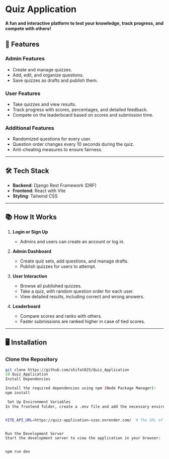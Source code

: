 # Quiz Application  

**A fun and interactive platform to test your knowledge, track progress, and compete with others!**  

## 🚀 Features  

### Admin Features  
- Create and manage quizzes.  
- Add, edit, and organize questions.  
- Save quizzes as drafts and publish them.  

### User Features  
- Take quizzes and view results.  
- Track progress with scores, percentages, and detailed feedback.  
- Compete on the leaderboard based on scores and submission time.  

### Additional Features  
- Randomized questions for every user.  
- Question order changes every 10 seconds during the quiz.  
- Anti-cheating measures to ensure fairness.  

---

## 🛠️ Tech Stack  

- **Backend**: Django Rest Framework (DRF)  
- **Frontend**: React with Vite  
- **Styling**: Tailwind CSS  

---

## 📚 How It Works  

1. **Login or Sign Up**  
   - Admins and users can create an account or log in.  

2. **Admin Dashboard**  
   - Create quiz sets, add questions, and manage drafts.  
   - Publish quizzes for users to attempt.  

3. **User Interaction**  
   - Browse all published quizzes.  
   - Take a quiz, with random question order for each user.  
   - View detailed results, including correct and wrong answers.  

4. **Leaderboard**  
   - Compare scores and ranks with others.  
   - Faster submissions are ranked higher in case of tied scores.  

---

## 🖥️ Installation  

### Clone the Repository  
```bash  
git clone https://github.com/shifat025/Quiz_Application  
cd Quiz_Application 
Install Dependencies

Install the required dependencies using npm (Node Package Manager):
npm install

 Set Up Environment Variables
In the frontend folder, create a .env file and add the necessary environment variables, such as the API URL for the backend:


VITE_API_URL=https://quiz-application-vzaz.onrender.com/  # The URL of your Django backend API


Run the Development Server
Start the development server to view the application in your browser:


npm run dev
